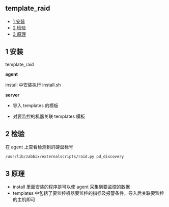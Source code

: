 ## template_raid

<!-- vim-markdown-toc GFM -->
* [1 安装](#1-安装)
* [2 检验](#2-检验)
* [3 原理](#3-原理)

<!-- vim-markdown-toc -->

## 1 安装

template_raid

**agent**

install 中安装执行 install.sh

**server**

* 导入 templates 的模板

* 对要监控的机器关联 templates 模板

## 2 检验

在 agent 上查看检测到的硬盘标号
```
/usr/lib/zabbix/externalscripts/raid.py pd_discovery
```

## 3 原理

* install 里面安装的程序是可以使 agent 采集到要监控的数据
* templates 中包括了要监控机器要监控的指标及报警条件，导入后关联要监控的主机即可
